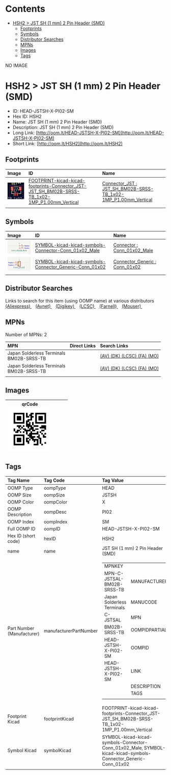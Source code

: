 



Contents
========

* [HSH2 > JST SH (1 mm) 2 Pin Header (SMD)](#hsh2--jst-sh-1-mm-2-pin-header-smd)
	* [Footprints](#footprints)
	* [Symbols](#symbols)
	* [Distributor Searches](#distributor-searches)
	* [MPNs](#mpns)
	* [Images](#images)
	* [Tags](#tags)
  
NO IMAGE  
# HSH2 > JST SH (1 mm) 2 Pin Header (SMD)

- ID: HEAD-JSTSH-X-PI02-SM
- Hex ID: HSH2
- Name: JST SH (1 mm) 2 Pin Header (SMD)
- Description: JST SH (1 mm) 2 Pin Header (SMD)
- Long Link: [http://oom.lt/HEAD-JSTSH-X-PI02-SM](http://oom.lt/HEAD-JSTSH-X-PI02-SM)
- Short Link: [http://oom.lt/HSH2](http://oom.lt/HSH2)

## Footprints
  

|Image|ID|Name|
| :--- | :--- | :--- |
|[![](https://raw.githubusercontent.com/oomlout/oomlout_OOMP_eda_V2/main/FOOTPRINT/kicad/kicad-footprints/Connector_JST/JST_SH_BM02B-SRSS-TB_1x02-1MP_P1.00mm_Vertical/image_140.png)](https://github.com/oomlout/oomlout_OOMP_eda_V2/tree/main/FOOTPRINT/kicad/kicad-footprints/Connector_JST/JST_SH_BM02B-SRSS-TB_1x02-1MP_P1.00mm_Vertical/)|[FOOTPRINT-kicad-kicad-footprints-Connector_JST-JST_SH_BM02B-SRSS-TB_1x02-1MP_P1.00mm_Vertical](https://github.com/oomlout/oomlout_OOMP_eda_V2/tree/main/FOOTPRINT/kicad/kicad-footprints/Connector_JST/JST_SH_BM02B-SRSS-TB_1x02-1MP_P1.00mm_Vertical/)|[Connector_JST : JST_SH_BM02B-SRSS-TB_1x02-1MP_P1.00mm_Vertical](https://github.com/oomlout/oomlout_OOMP_eda_V2/tree/main/FOOTPRINT/kicad/kicad-footprints/Connector_JST/JST_SH_BM02B-SRSS-TB_1x02-1MP_P1.00mm_Vertical/)|
||||

## Symbols
  

|Image|ID|Name|
| :--- | :--- | :--- |
|[![](https://raw.githubusercontent.com/oomlout/oomlout_OOMP_eda_V2/main/SYMBOL/kicad/kicad-symbols/Connector/Conn_01x02_Male/image_140.png)](https://github.com/oomlout/oomlout_OOMP_eda_V2/tree/main/SYMBOL/kicad/kicad-symbols/Connector/Conn_01x02_Male/)|[SYMBOL-kicad-kicad-symbols-Connector-Conn_01x02_Male](https://github.com/oomlout/oomlout_OOMP_eda_V2/tree/main/SYMBOL/kicad/kicad-symbols/Connector/Conn_01x02_Male/)|[Connector : Conn_01x02_Male](https://github.com/oomlout/oomlout_OOMP_eda_V2/tree/main/SYMBOL/kicad/kicad-symbols/Connector/Conn_01x02_Male/)|
|[![](https://raw.githubusercontent.com/oomlout/oomlout_OOMP_eda_V2/main/SYMBOL/kicad/kicad-symbols/Connector_Generic/Conn_01x02/image_140.png)](https://github.com/oomlout/oomlout_OOMP_eda_V2/tree/main/SYMBOL/kicad/kicad-symbols/Connector_Generic/Conn_01x02/)|[SYMBOL-kicad-kicad-symbols-Connector_Generic-Conn_01x02](https://github.com/oomlout/oomlout_OOMP_eda_V2/tree/main/SYMBOL/kicad/kicad-symbols/Connector_Generic/Conn_01x02/)|[Connector_Generic : Conn_01x02](https://github.com/oomlout/oomlout_OOMP_eda_V2/tree/main/SYMBOL/kicad/kicad-symbols/Connector_Generic/Conn_01x02/)|
||||

## Distributor Searches
  
Links to search for this item (using OOMP name) at various distributors  
[(Aliexpress) ](https://www.aliexpress.com/wholesale?SearchText=1117JST+SH+1+mm+2+Pin+Header+SMD)&nbsp;&nbsp;&nbsp;[(Avnet) ](https://www.avnet.com/shop/us/search/JST+SH+1+mm+2+Pin+Header+SMD)&nbsp;&nbsp;&nbsp;[(Digikey) ](https://www.digikey.co.uk/en/products/result?s=JST+SH+1+mm+2+Pin+Header+SMD)&nbsp;&nbsp;&nbsp;[(LCSC) ](https://www.lcsc.com/search?q=JST+SH+1+mm+2+Pin+Header+SMD)&nbsp;&nbsp;&nbsp;[(Farnell) ](https://uk.farnell.com/search?st=JST+SH+1+mm+2+Pin+Header+SMD)&nbsp;&nbsp;&nbsp;[(Mouser) ](https://www.mouser.com/c/?q=JST+SH+1+mm+2+Pin+Header+SMD)&nbsp;&nbsp;&nbsp;
## MPNs
  
Number of MPNs: 2  

|MPN|Direct Links|Search Links|
| :--- | :--- | :--- |
|Japan Solderless Terminals<br>BM02B-SRSS-TB||[(AV) ](https://www.avnet.com/shop/us/search/BM02B-SRSS-TB)[(DK) ](https://www.digikey.co.uk/products/en?keywords=BM02B-SRSS-TB)[(LCSC) ](https://www.lcsc.com/search?q=BM02B-SRSS-TB)[(FA) ](https://uk.farnell.com/search?st=BM02B-SRSS-TB)[(MO) ](https://www.mouser.com/c/?q=BM02B-SRSS-TB)|
|Japan Solderless Terminals<br>BM02B-SRSS-TB||[(AV) ](https://www.avnet.com/shop/us/search/BM02B-SRSS-TB)[(DK) ](https://www.digikey.co.uk/products/en?keywords=BM02B-SRSS-TB)[(LCSC) ](https://www.lcsc.com/search?q=BM02B-SRSS-TB)[(FA) ](https://uk.farnell.com/search?st=BM02B-SRSS-TB)[(MO) ](https://www.mouser.com/c/?q=BM02B-SRSS-TB)|
||||

## Images
  

|qrCode<br>[![](https://raw.githubusercontent.com/oomlout/oomlout_OOMP_parts_V2/main/HEAD/JSTSH/X/PI02/SM/qrCode_140.png)](https://github.com/oomlout/oomlout_OOMP_parts_V2/tree/main/HEAD/JSTSH/X/PI02/SM/qrCode.png)||||
| :---: | :---: | :---: | :---: |

## Tags
  

|Tag Name|Tag Code|Tag Value|
| :--- | :--- | :--- |
|OOMP Type|oompType|HEAD|
|OOMP Size|oompSize|JSTSH|
|OOMP Color|oompColor|X|
|OOMP Description|oompDesc|PI02|
|OOMP Index|oompIndex|SM|
|Full OOMP ID|oompID|HEAD-JSTSH-X-PI02-SM|
|Hex ID (short code)|hexID|HSH2|
|name|name|JST SH (1 mm) 2 Pin Header (SMD)|
|Part Number (Manufacturer)|manufacturerPartNumber|<table><tr><td>MPNKEY</td></tr><tr><td> MPN-C-JSTSAL-BM02B-SRSS-TB</td><td> MANUFACTURER</td></tr><tr><td> Japan Solderless Terminals</td><td> MANUCODE</td></tr><tr><td> C-JSTSAL</td><td> MPN</td></tr><tr><td> BM02B-SRSS-TB</td><td> OOMPIDPARTIAL</td></tr><tr><td> HEAD-JSTSH-X-PI02-SM</td><td> OOMPID</td></tr><tr><td> HEAD-JSTSH-X-PI02-SM</td><td> LINK</td></tr><tr><td> </td><td> DESCRIPTION</td></tr><tr><td> </td><td> TAGS</td></tr><tr><td> </td></tr></table></td><td> <table><tr><td>MPNKEY</td></tr><tr><td> MPN-C-JSTSAL-BM02B-SRSS-TB</td><td> MANUFACTURER</td></tr><tr><td> Japan Solderless Terminals</td><td> MANUCODE</td></tr><tr><td> C-JSTSAL</td><td> MPN</td></tr><tr><td> BM02B-SRSS-TB</td><td> OOMPIDPARTIAL</td></tr><tr><td> HEAD-JSTSH-X-PI02-SM</td><td> OOMPID</td></tr><tr><td> HEAD-JSTSH-X-PI02-SM</td><td> LINK</td></tr><tr><td> </td><td> DESCRIPTION</td></tr><tr><td> </td><td> TAGS</td></tr><tr><td> </td></tr></table>|
|Footprint Kicad|footprintKicad|FOOTPRINT-kicad-kicad-footprints-Connector_JST-JST_SH_BM02B-SRSS-TB_1x02-1MP_P1.00mm_Vertical|
|Symbol Kicad|symbolKicad|SYMBOL-kicad-kicad-symbols-Connector-Conn_01x02_Male, SYMBOL-kicad-kicad-symbols-Connector_Generic-Conn_01x02|
||||
